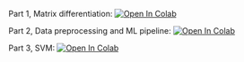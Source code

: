 Part 1, Matrix differentiation:
[![Open In Colab](https://colab.research.google.com/assets/colab-badge.svg)](https://colab.research.google.com/github/girafe-ai/ml-mipt/blob/basic_s20/homeworks_basic/Lab1_ML_pipeline_and_SVM/Lab1_part1_differentiation.ipynb)

Part 2, Data preprocessing and ML pipeline:
[![Open In Colab](https://colab.research.google.com/assets/colab-badge.svg)](https://colab.research.google.com/github/girafe-ai/ml-mipt/blob/basic_s20/homeworks_basic/Lab1_ML_pipeline_and_SVM/Lab1_part2_ml_pipeline.ipynb)

Part 3, SVM:
[![Open In Colab](https://colab.research.google.com/assets/colab-badge.svg)](https://colab.research.google.com/github/girafe-ai/ml-mipt/blob/basic_s20/homeworks_basic/Lab1_ML_pipeline_and_SVM/Lab1_part3_SVM.ipynb)
